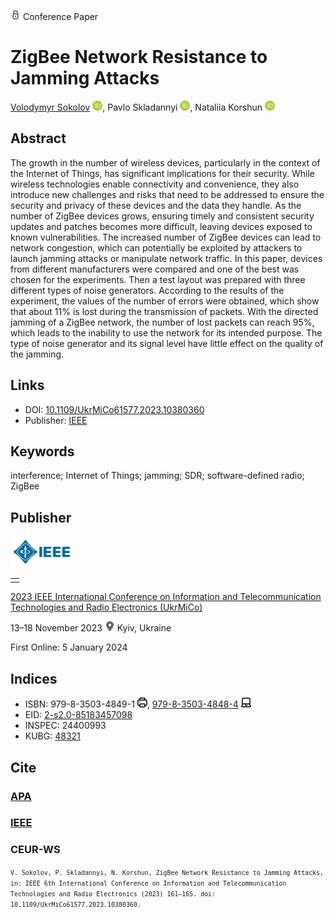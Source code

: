 <img src="/icons/lock.svg" width="16" height="16"> Conference Paper

# ZigBee Network Resistance to Jamming Attacks

<a href="/">Volodymyr Sokolov</a> <a href="https://orcid.org/0000-0002-9349-7946" target="_blank"><img src="/icons/orcid.svg" width="16" height="16"></a>,
Pavlo Skladannyi <a href="https://orcid.org/0000-0002-7775-6039" target="_blank"><img src="/icons/orcid.svg" width="16" height="16"></a>,
Nataliia Korshun <a href="https://orcid.org/0000-0003-2908-970X" target="_blank"><img src="/icons/orcid.svg" width="16" height="16"></a>

## Abstract

The growth in the number of wireless devices, particularly in the context of the Internet of Things, has significant implications for their security. While wireless technologies enable connectivity and convenience, they also introduce new challenges and risks that need to be addressed to ensure the security and privacy of these devices and the data they handle. As the number of ZigBee devices grows, ensuring timely and consistent security updates and patches becomes more difficult, leaving devices exposed to known vulnerabilities. The increased number of ZigBee devices can lead to network congestion, which can potentially be exploited by attackers to launch jamming attacks or manipulate network traffic. In this paper, devices from different manufacturers were compared and one of the best was chosen for the experiments. Then a test layout was prepared with three different types of noise generators. According to the results of the experiment, the values of the number of errors were obtained, which show that about 11% is lost during the transmission of packets. With the directed jamming of a ZigBee network, the number of lost packets can reach 95%, which leads to the inability to use the network for its intended purpose. The type of noise generator and its signal level have little effect on the quality of the jamming.

## Links

* DOI: [10.1109/UkrMiCo61577.2023.10380360](https://doi.org/10.1109/UkrMiCo61577.2023.10380360) 
* Publisher: [IEEE](https://ieeexplore.ieee.org/document/10380360)

## Keywords

interference; Internet of Things; jamming; SDR; software-defined radio; ZigBee

## Publisher

<img src="/icons/ieee.svg" height="50">

<table>
<tr>
<td style="text-align: left;">
<span class="__dimensions_badge_embed__" data-doi="10.1109/UkrMiCo61577.2023.10380360" data-hide-zero-citations="true"></span><script async src="https://badge.dimensions.ai/badge.js" charset="utf-8"></script>
</td>
</tr>
</table>

[2023 IEEE International Conference on Information and Telecommunication Technologies and Radio Electronics (UkrMiCo)](https://ieeexplore.ieee.org/xpl/conhome/10380266/proceeding)

13–18 November 2023 <img src="/icons/location-pin.svg" width="16" height="16"> Kyiv, Ukraine

First Online: 5 January 2024

## Indices

* ISBN: 979-8-3503-4849-1 <img src="/icons/print.svg" width="16" height="16">, [979-8-3503-4848-4](https://isbnsearch.org/isbn/979-8-3503-4848-4) <img src="/icons/online.svg" width="16" height="16">
* EID: [2-s2.0-85183457098](http://www.scopus.com/record/display.url?origin=inward&eid=2-s2.0-85183457098)
* INSPEC: 24400993
* KUBG: [48321](http://elibrary.kubg.edu.ua/id/eprint/48321/)

## Cite

### [APA](https://citation.crosscite.org/format?doi=10.1109/UkrMiCo61577.2023.10380360&style=apa&lang=en-US)

### [IEEE](https://citation.crosscite.org/format?doi=10.1109/UkrMiCo61577.2023.10380360&style=ieee&lang=en-US)

### CEUR-WS

<small>`V. Sokolov, P. Skladannyi, N. Korshun, ZigBee Network Resistance to Jamming Attacks, in: IEEE 6th International Conference on Information and Telecommunication Technologies and Radio Electronics (2023) 161–165. doi: 10.1109/UkrMiCo61577.2023.10380360.`</small>